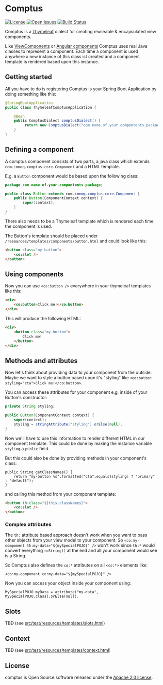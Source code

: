 # Comptus

[![License](https://img.shields.io/badge/License-Apache%202.0-blue.svg)](https://www.apache.org/licenses/LICENSE-2.0)
[![Open Issues](https://img.shields.io/github/issues/innoq/comptus.svg)](https://github.com/innoq/comptus/issues)
[![Build Status](https://github.com/innoq/comptus/actions/workflows/main.yml/badge.svg)](https://github.com/innoq/comptus/actions/workflows/main.yml)

Comptus is a [Thymeleaf](https://www.thymeleaf.org) dialect for creating reuseable & encapsulated view components. 

Like [ViewComponents](https://viewcomponent.org/) or [Angular components](https://angular.io/guide/component-overview) Comptus uses real Java classes to represent a component. Each time a component is used anywhere a new instance of this class ist created and a component template is rendered based upon this instance.

## Getting started

All you have to do is registering Comptus is your Spring Boot Application by doing something like this:

```java
@SpringBootApplication
public class ThymeleafComptusApplication {

    @Bean
    public ComptusDialect comptusDialect() {
         return new ComptusDialect("com.name.of.your.compontents.package");
    }
}
```

## Defining a component

A comptus component consists of two parts, a java class which extends
`com.innoq.comptus.core.Component` and a HTML template.

E.g. a `Button` component would be based upon the following class:

```java
package com.name.of.your.compontents.package;

public class Button extends com.innoq.comptus.core.Component {
    public Button(ComponentContext context) {
        super(context);
    }
}
```

There also needs to be a Thymeleaf template which is rendered each time the component is used.

The Button's template should be placed under `/resources/templates/components/button.html` and could look like this:

```html
<button class="my-button">
    <co:slot />
</button>
```

## Using components

Now you can use `<co:button />` everywhere in your thymeleaf templates like this:

```html
<div>
    <co:button>Click me!</co:button>
</div>
```

This will produce the following HTML:

```html
<div>
    <button class="my-button">
        Click me!
    </button>
</div>
```

## Methods and attributes

Now let's think about providing data to your component from the outside. Maybe we want to style a button
based upon it's "styling" like `<co:button styling="cta">Click me!</co:button>`.

You can access these attributes for your component e.g. inside of your Button's constructor:

```java
private String styling;

public Button(ComponentContext context) {
    super(context);
    styling = stringAttribute("styling").orElse(null);
}
```

Now we'll have to use this information to render different HTML in our component template. 
This could be done by making the instance variable `styling` a `public` field.

But this could also be done by providing methods in your component's class:

```
public String getClassNames() {
    return "my-button %s".formatted("cta".equals(styling) ? "primary" : "default");
}
```

and calling this method from your component template:

```html
<button th:class="${this.classNames}">
    <co:slot />
</button>
```

### Complex attributes

The `th:` attribute based approach doesn't work when you want to pass other objects from your view model to your component. So `<co:my-component th:my-data="${mySpecialPOJO}" />` won't work since `th:*` would convert everything `toString()` at the end and all your component would see is a String.

So Comptus also defines the `co:*` attributes on all `<co:*>` elements like:

```
<co:my-component co:my-data="${mySpecialPOJO}" />
```

Now you can access your object inside your component using:

```
MySpecialPOJO myData = attribute("my-data", MySpecialPOJO.class).orElse(null);
```

## Slots

TBD (see [src/test/resources/templates/slots.html](src/test/resources/templates/slots.html))

## Context

TBD (see [src/test/resources/templates/context.html](src/test/resources/templates/context.html))


## License

comptus is Open Source software released under the
[Apache 2.0 license](http://www.apache.org/licenses/LICENSE-2.0.html).
